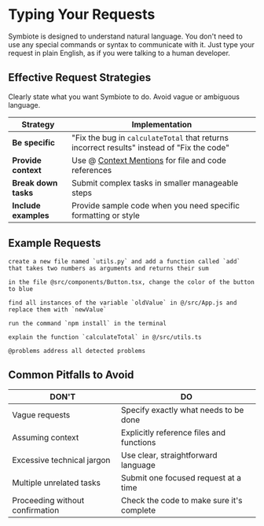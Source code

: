 # Typing Your Requests

Symbiote is designed to understand natural language. You don't need to use any special commands or syntax to communicate with it. Just type your request in plain English, as if you were talking to a human developer.

## Effective Request Strategies

Clearly state what you want Symbiote to do. Avoid vague or ambiguous language.

| Strategy | Implementation |
|----------|---------------|
| **Be specific** | "Fix the bug in `calculateTotal` that returns incorrect results" instead of "Fix the code" |
| **Provide context** | Use @ [Context Mentions](/basic-usage/context-mentions) for file and code references |
| **Break down tasks** | Submit complex tasks in smaller manageable steps |
| **Include examples** | Provide sample code when you need specific formatting or style |

## Example Requests

```
create a new file named `utils.py` and add a function called `add` that takes two numbers as arguments and returns their sum

in the file @src/components/Button.tsx, change the color of the button to blue

find all instances of the variable `oldValue` in @/src/App.js and replace them with `newValue`

run the command `npm install` in the terminal

explain the function `calculateTotal` in @/src/utils.ts

@problems address all detected problems
```

## Common Pitfalls to Avoid

| DON'T | DO |
|-------|---|
| Vague requests | Specify exactly what needs to be done |
| Assuming context | Explicitly reference files and functions |
| Excessive technical jargon | Use clear, straightforward language |
| Multiple unrelated tasks | Submit one focused request at a time |
| Proceeding without confirmation | Check the code to make sure it's complete |
